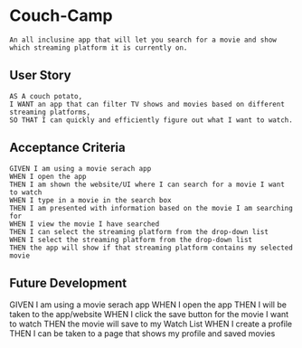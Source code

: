 # Couch-Camp
```
An all inclusine app that will let you search for a movie and show which streaming platform it is currently on.
```
## User Story

```
AS A couch potato,
I WANT an app that can filter TV shows and movies based on different streaming platforms,
SO THAT I can quickly and efficiently figure out what I want to watch.
```

## Acceptance Criteria
```
GIVEN I am using a movie serach app
WHEN I open the app
THEN I am shown the website/UI where I can search for a movie I want to watch
WHEN I type in a movie in the search box
THEN I am presented with information based on the movie I am searching for
WHEN I view the movie I have searched 
THEN I can select the streaming platform from the drop-down list
WHEN I select the streaming platform from the drop-down list
THEN the app will show if that streaming platform contains my selected movie

```
## Future Development

GIVEN I am using a movie serach app
WHEN I open the app
THEN I will be taken to the app/website
WHEN I click the save button for the movie I want to watch
THEN the movie will save to my Watch List
WHEN I create a profile 
THEN I can be taken to a page that shows my profile and saved movies